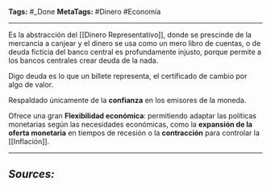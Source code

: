 **Tags:** #_Done
**MetaTags:** #Dinero  #Economía
- - -
Es la abstracción del [[Dinero Representativo]], donde se prescinde de la mercancia a canjear y el dinero se usa como un mero libro de cuentas, o de deuda ficticia del banco central  es profundamente injusto, porque permite a los bancos centrales crear deuda de la nada.

Digo deuda es lo que un billete representa, el certificado de cambio por algo de valor.

Respaldado únicamente de la **confianza** en los emisores de la moneda.

Ofrece una gran **Flexibilidad económica**: permitiendo adaptar las políticas monetarias según las necesidades económicas, como la **expansión de la oferta monetaria** en tiempos de recesión o la **contracción** para controlar la [[Inflación]].

- - - 
## ***Sources:***